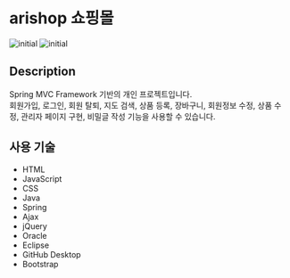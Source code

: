 # arishop 쇼핑몰 

![initial](https://user-images.githubusercontent.com/96767314/160013936-5ed51556-4c9a-4e3a-841a-cc8fd42991b3.png)
![initial](https://user-images.githubusercontent.com/96767314/160014196-1458fddf-8f29-42e1-9d64-9869680ee4d4.png)


## Description
Spring MVC Framework 기반의 개인 프로젝트입니다.
<br>회원가입, 로그인, 회원 탈퇴, 지도 검색, 상품 등록, 장바구니, 회원정보 수정, 상품 수정, 관리자 페이지 구현, 비밀글 작성 기능을 사용할 수 있습니다.

## 사용 기술
* HTML
* JavaScript
* CSS
* Java
* Spring
* Ajax
* jQuery
* Oracle
* Eclipse
* GitHub Desktop
* Bootstrap 

